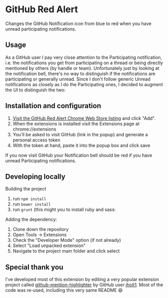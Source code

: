 # GitHub Red Alert

Changes the GitHub Notification icon from blue to red when you have unread participating notifications.

## Usage

As a GitHub user I pay very close attention to the Participating notification, i.e. the notifications you get from participating on a thread or being directly mentioned by others (by handle or team). Unfortunately just by looking at the notification bell, there's no way to distinguish if the notifications are participating or generally unread. Since I don't follow generic Unread notifications as closely as I do the Participating ones, I decided to augment the UI to distinguish the two:

## Installation and configuration

1. [Visit the GitHub Red Alert Chrome Web Store listing](https://chrome.google.com/webstore/detail/github-red-alert/kmiekjkmkbhbnlempjkaombjjcfhdnfe) and click "Add". 
2. When the extensions is installed visit the Extensions page at chrome://extensions
3. You'll be asked to visit GitHub (link in the popup) and generate a personal access token
4. With the token at hand, paste it into the popup box and click save

If you now visit GitHub your Notification bell should be red if you have unread Participating notifications.

## Developing locally

Building the project
 
1. run `npm install`
2. run `bower install`
3. run `grunt` (this might you to install ruby and sass: 


Adding the dependency:

1. Clone down the repository
2. Open Tools -> Extensions
3. Check the "Developer Mode" option (if not already)
4. Select "Load unpacked extension"
5. Navigate to the project main folder and click select

## Special thank you

I've developed most of this extension by editing a very popular extension project called [github-mention-highlighter](https://github.com/benbalter/github-mention-highlighter) by GitHub user [jholt1](https://github.com/jholt1). Most of the code was re-used, including this very same README :smile:

